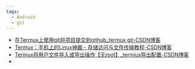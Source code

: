 ```yaml
---
tags:
  - Android
  - git
---
```

- [在Termux上使用git将项目提交到github_termux git-CSDN博客](https://blog.csdn.net/m0_74075298/article/details/127224691)
- [Termux：手机上的Linux神器 - 存储访问与文件传输教程-CSDN博客](https://blog.csdn.net/qq_53767308/article/details/126438281)
- [Termux将用户文件导入或导出操作【无root】_termius导出配置-CSDN博客](https://blog.csdn.net/qq_37435462/article/details/123303250?spm=1001.2101.3001.6650.2&utm_medium=distribute.pc_relevant.none-task-blog-2%7Edefault%7ECTRLIST%7ECtr-2-123303250-blog-126438281.235%5Ev43%5Epc_blog_bottom_relevance_base4&depth_1-utm_source=distribute.pc_relevant.none-task-blog-2%7Edefault%7ECTRLIST%7ECtr-2-123303250-blog-126438281.235%5Ev43%5Epc_blog_bottom_relevance_base4)
- 